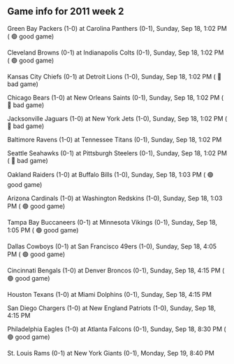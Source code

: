 ## Game info for 2011 week 2
Green Bay Packers (1-0) at Carolina Panthers (0-1), Sunday, Sep 18, 1:02 PM (	:green_circle: good game)

Cleveland Browns (0-1) at Indianapolis Colts (0-1), Sunday, Sep 18, 1:02 PM (	:green_circle: good game)

Kansas City Chiefs (0-1) at Detroit Lions (1-0), Sunday, Sep 18, 1:02 PM (	:red_circle: bad game)

Chicago Bears (1-0) at New Orleans Saints (0-1), Sunday, Sep 18, 1:02 PM (	:red_circle: bad game)

Jacksonville Jaguars (1-0) at New York Jets (1-0), Sunday, Sep 18, 1:02 PM (	:red_circle: bad game)

Baltimore Ravens (1-0) at Tennessee Titans (0-1), Sunday, Sep 18, 1:02 PM

Seattle Seahawks (0-1) at Pittsburgh Steelers (0-1), Sunday, Sep 18, 1:02 PM (	:red_circle: bad game)

Oakland Raiders (1-0) at Buffalo Bills (1-0), Sunday, Sep 18, 1:03 PM (	:green_circle: good game)

Arizona Cardinals (1-0) at Washington Redskins (1-0), Sunday, Sep 18, 1:03 PM (	:green_circle: good game)

Tampa Bay Buccaneers (0-1) at Minnesota Vikings (0-1), Sunday, Sep 18, 1:05 PM (	:green_circle: good game)



Dallas Cowboys (0-1) at San Francisco 49ers (1-0), Sunday, Sep 18, 4:05 PM (	:green_circle: good game)

Cincinnati Bengals (1-0) at Denver Broncos (0-1), Sunday, Sep 18, 4:15 PM (	:green_circle: good game)

Houston Texans (1-0) at Miami Dolphins (0-1), Sunday, Sep 18, 4:15 PM

San Diego Chargers (1-0) at New England Patriots (1-0), Sunday, Sep 18, 4:15 PM



Philadelphia Eagles (1-0) at Atlanta Falcons (0-1), Sunday, Sep 18, 8:30 PM (	:green_circle: good game)



St. Louis Rams (0-1) at New York Giants (0-1), Monday, Sep 19, 8:40 PM


